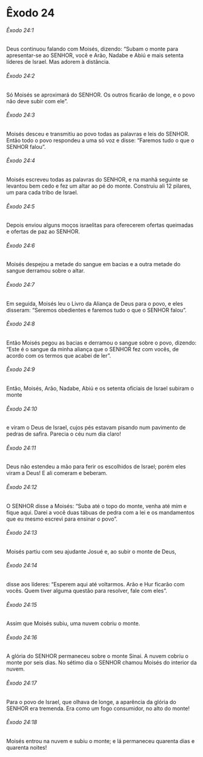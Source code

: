 # Êxodo 24

###### Êxodo 24:1

Deus continuou falando com Moisés, dizendo: “Subam o monte para apresentar-se ao SENHOR, você e Arão, Nadabe e Abiú e mais setenta líderes de Israel. Mas adorem à distância.

###### Êxodo 24:2

Só Moisés se aproximará do SENHOR. Os outros ficarão de longe, e o povo não deve subir com ele”.

###### Êxodo 24:3

Moisés desceu e transmitiu ao povo todas as palavras e leis do SENHOR. Então todo o povo respondeu a uma só voz e disse: “Faremos tudo o que o SENHOR falou”.

###### Êxodo 24:4

Moisés escreveu todas as palavras do SENHOR, e na manhã seguinte se levantou bem cedo e fez um altar ao pé do monte. Construiu ali 12 pilares, um para cada tribo de Israel.

###### Êxodo 24:5

Depois enviou alguns moços israelitas para oferecerem ofertas queimadas e ofertas de paz ao SENHOR.

###### Êxodo 24:6

Moisés despejou a metade do sangue em bacias e a outra metade do sangue derramou sobre o altar.

###### Êxodo 24:7

Em seguida, Moisés leu o Livro da Aliança de Deus para o povo, e eles disseram: “Seremos obedientes e faremos tudo o que o SENHOR falou”.

###### Êxodo 24:8

Então Moisés pegou as bacias e derramou o sangue sobre o povo, dizendo: “Este é o sangue da minha aliança que o SENHOR fez com vocês, de acordo com os termos que acabei de ler”.

###### Êxodo 24:9

Então, Moisés, Arão, Nadabe, Abiú e os setenta oficiais de Israel subiram o monte

###### Êxodo 24:10

e viram o Deus de Israel, cujos pés estavam pisando num pavimento de pedras de safira. Parecia o céu num dia claro!

###### Êxodo 24:11

Deus não estendeu a mão para ferir os escolhidos de Israel; porém eles viram a Deus! E ali comeram e beberam.

###### Êxodo 24:12

O SENHOR disse a Moisés: “Suba até o topo do monte, venha até mim e fique aqui. Darei a você duas tábuas de pedra com a lei e os mandamentos que eu mesmo escrevi para ensinar o povo”.

###### Êxodo 24:13

Moisés partiu com seu ajudante Josué e, ao subir o monte de Deus,

###### Êxodo 24:14

disse aos líderes: “Esperem aqui até voltarmos. Arão e Hur ficarão com vocês. Quem tiver alguma questão para resolver, fale com eles”.

###### Êxodo 24:15

Assim que Moisés subiu, uma nuvem cobriu o monte.

###### Êxodo 24:16

A glória do SENHOR permaneceu sobre o monte Sinai. A nuvem cobriu o monte por seis dias. No sétimo dia o SENHOR chamou Moisés do interior da nuvem.

###### Êxodo 24:17

Para o povo de Israel, que olhava de longe, a aparência da glória do SENHOR era tremenda. Era como um fogo consumidor, no alto do monte!

###### Êxodo 24:18

Moisés entrou na nuvem e subiu o monte; e lá permaneceu quarenta dias e quarenta noites!

